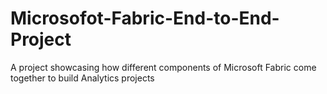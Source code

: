 # Microsofot-Fabric-End-to-End-Project
A project showcasing how different components of Microsoft Fabric come together to build Analytics projects
